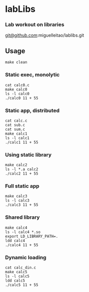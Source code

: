 # labLibs
### Lab workout on libraries

git@github.com:miguelleitao/lablibs.git

## Usage
    make clean

### Static exec, monolytic
    cat calc0.c
    make calc0
    ls -l calc0
    ./calc0 11 + 55

### Static app, distributed
    cat calc.c
    cat sub.c
    cat sum.c
    make calc1
    ls -l calc1
    ./calc1 11 + 55

### Using static library
    make calc2
    ls -l *.a calc2
    ./calc2 11 + 55

### Full static app
    make calc3
    ls -l calc3
    ./calc3 11 + 55

### Shared library
    make calc4
    ls -l calc4 *.so
    export LD_LIBRARY_PATH=.
    ldd calc4
    ./calc4 11 + 55

### Dynamic loading 
    cat calc_din.c
    make calc5
    ls -l calc5
    ldd calc5
    ./calc5 11 + 55

